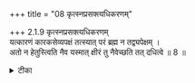 +++
title = "08 कृत्स्नप्रसक्त्यधिकरणम्"

+++
2.1.9 कृत्स्नप्रसक्त्यधिकरणम्  
यत्कारणं कारकसेव्यपक्षं तत्स्यात् परं ब्रह्म न तद्व्यपेक्षम् ।  
अतो न हेतुस्त्विति नैव यस्मात् क्षीरं तु नैवेच्छति तत् दधित्वे ॥ 8 ॥

<details><summary>टीका</summary>

2.1.9 कृत्स्नप्रसक्त्यधिकरणम् The prima facie is : Brahman can not be the cause of the world on the ground that being devoid of parts if it were to get itself modified into the form of the world then there is the possibility of entire Brahman being modified. If it were held that Brahman is composed of parts then there would arise conflict with the उपनिषदिc texts that speak of Brahman as one devoid of parts. Hence Brahman can not be the cause of the world. Hence there are difficulties to either of the two positions. This view is bereft of truth. It is because Brahman is different from Its mode - the प्रकृति which is modified into the form of the world; and, it is known from the उपनिषद्-s1 that 'It possesses manifold powers'. Notes : 1. श्वेत् Up., VI.8.
</details>

